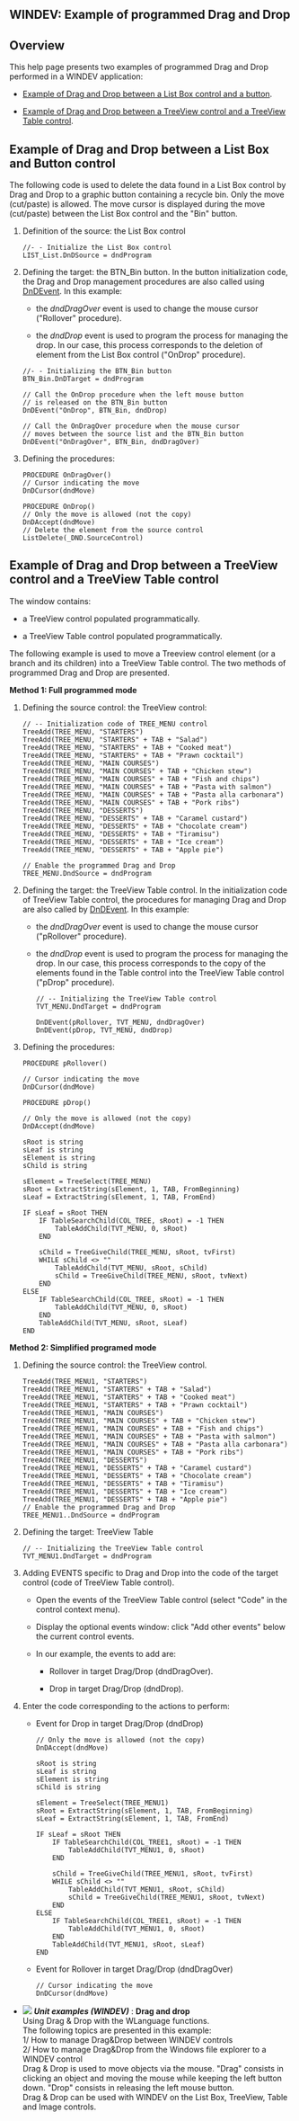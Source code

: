 


## WINDEV: Example of programmed Drag and Drop
			



<a name="NOTE1"></a>
<a name="NOTE1_1"></a>


## Overview
<a name="overview_ELTTEXTE000152"></a>
This help page presents two examples of programmed Drag and Drop performed in a WINDEV application: 

- [Example of Drag and Drop between a List Box control and a button](#NOTE2_1).

- [Example of Drag and Drop between a TreeView control and a TreeView Table control](#NOTE3_1).




<a name="NOTE2"></a>
<a name="NOTE2_1"></a>


## Example of Drag and Drop between a List Box and Button control
<a name="example_drag_and_drop_between_list_box_and_button_control_ELTTEXTE000176"></a>
The following code is used to delete the data found in a List Box control by Drag and Drop to a graphic button containing a recycle bin. Only the move (cut/paste) is allowed. The move cursor is displayed during the move (cut/paste) between the List Box control and the "Bin" button.

1. Definition of the source: the List Box control
	
	```wl
	//- - Initialize the List Box control
	LIST_List.DnDSource = dndProgram
	```


2. Defining the target: the BTN_Bin button. In the button initialization code, the Drag and Drop management procedures are also called using [DnDEvent](../WDLang1/3030006.md). 
	In this example: 

	- the *dndDragOver* event is used to change the mouse cursor ("Rollover" procedure). 

	- the *dndDrop* event is used to program the process for managing the drop. In our case, this process corresponds to the deletion of element from the List Box control ("OnDrop" procedure).



	```wl
	//- - Initializing the BTN_Bin button
	BTN_Bin.DnDTarget = dndProgram
	
	// Call the OnDrop procedure when the left mouse button 
	// is released on the BTN_Bin button
	DnDEvent("OnDrop", BTN_Bin, dndDrop)
	
	// Call the OnDragOver procedure when the mouse cursor 
	// moves between the source list and the BTN_Bin button
	DnDEvent("OnDragOver", BTN_Bin, dndDragOver)
	```


3. Defining the procedures: 
	
	```wl
	PROCEDURE OnDragOver()
	// Cursor indicating the move
	DnDCursor(dndMove)
	```

	
	```wl
	PROCEDURE OnDrop()
	// Only the move is allowed (not the copy)
	DnDAccept(dndMove)
	// Delete the element from the source control
	ListDelete(_DND.SourceControl)
	```





<a name="NOTE3"></a>
<a name="NOTE3_1"></a>


## Example of Drag and Drop between a TreeView control and a TreeView Table control
<a name="example_drag_and_drop_between_treeview_control_and_treeview_table_control_ELTTEXTE000200"></a>
The window contains: 

- a TreeView control populated programmatically. 

- a TreeView Table control populated programmatically. 




The following example is used to move a Treeview control element (or a branch and its children) into a TreeView Table control. The two methods of programmed Drag and Drop are presented. 

**Method 1: Full programmed mode**

1. Defining the source control: the TreeView control: 
	
	```wl
	// -- Initialization code of TREE_MENU control 
	TreeAdd(TREE_MENU, "STARTERS")
	TreeAdd(TREE_MENU, "STARTERS" + TAB + "Salad")
	TreeAdd(TREE_MENU, "STARTERS" + TAB + "Cooked meat")
	TreeAdd(TREE_MENU, "STARTERS" + TAB + "Prawn cocktail")
	TreeAdd(TREE_MENU, "MAIN COURSES")
	TreeAdd(TREE_MENU, "MAIN COURSES" + TAB + "Chicken stew")
	TreeAdd(TREE_MENU, "MAIN COURSES" + TAB + "Fish and chips")
	TreeAdd(TREE_MENU, "MAIN COURSES" + TAB + "Pasta with salmon")
	TreeAdd(TREE_MENU, "MAIN COURSES" + TAB + "Pasta alla carbonara")
	TreeAdd(TREE_MENU, "MAIN COURSES" + TAB + "Pork ribs")
	TreeAdd(TREE_MENU, "DESSERTS")
	TreeAdd(TREE_MENU, "DESSERTS" + TAB + "Caramel custard")
	TreeAdd(TREE_MENU, "DESSERTS" + TAB + "Chocolate cream")
	TreeAdd(TREE_MENU, "DESSERTS" + TAB + "Tiramisu")
	TreeAdd(TREE_MENU, "DESSERTS" + TAB + "Ice cream")
	TreeAdd(TREE_MENU, "DESSERTS" + TAB + "Apple pie")
	
	// Enable the programmed Drag and Drop
	TREE_MENU.DndSource = dndProgram
	```


2. Defining the target: the TreeView Table control. In the initialization code of TreeView Table control, the procedures for managing Drag and Drop are also called by [DnDEvent](../WDLang1/3030006.md). 
	In this example: 

	- the *dndDragOver* event is used to change the mouse cursor ("pRollover" procedure). 

	- the *dndDrop* event is used to program the process for managing the drop. In our case, this process corresponds to the copy of the elements found in the Table control into the TreeView Table control ("pDrop" procedure).
			
		```wl
		// -- Initializing the TreeView Table control 
		TVT_MENU.DndTarget = dndProgram
		
		DnDEvent(pRollover, TVT_MENU, dndDragOver)
		DnDEvent(pDrop, TVT_MENU, dndDrop)
		```





3. Defining the procedures: 
	
	```wl
	PROCEDURE pRollover()
	
	// Cursor indicating the move
	DnDCursor(dndMove)
	```

	
	```wl
	PROCEDURE pDrop()
	
	// Only the move is allowed (not the copy)
	DnDAccept(dndMove)
	
	sRoot is string
	sLeaf is string
	sElement is string
	sChild is string
	
	sElement = TreeSelect(TREE_MENU)
	sRoot = ExtractString(sElement, 1, TAB, FromBeginning)
	sLeaf = ExtractString(sElement, 1, TAB, FromEnd)
	
	IF sLeaf = sRoot THEN
		IF TableSearchChild(COL_TREE, sRoot) = -1 THEN 
			TableAddChild(TVT_MENU, 0, sRoot)
		END
		
		sChild = TreeGiveChild(TREE_MENU, sRoot, tvFirst)
		WHILE sChild <> ""
			TableAddChild(TVT_MENU, sRoot, sChild)
			sChild = TreeGiveChild(TREE_MENU, sRoot, tvNext)
		END
	ELSE
		IF TableSearchChild(COL_TREE, sRoot) = -1 THEN
			TableAddChild(TVT_MENU, 0, sRoot)
		END
		TableAddChild(TVT_MENU, sRoot, sLeaf)
	END
	```





**Method 2: Simplified programed mode**

1. Defining the source control: the TreeView control. 
	
	```wl
	TreeAdd(TREE_MENU1, "STARTERS")
	TreeAdd(TREE_MENU1, "STARTERS" + TAB + "Salad")
	TreeAdd(TREE_MENU1, "STARTERS" + TAB + "Cooked meat")
	TreeAdd(TREE_MENU1, "STARTERS" + TAB + "Prawn cocktail")
	TreeAdd(TREE_MENU1, "MAIN COURSES")
	TreeAdd(TREE_MENU1, "MAIN COURSES" + TAB + "Chicken stew")
	TreeAdd(TREE_MENU1, "MAIN COURSES" + TAB + "Fish and chips")
	TreeAdd(TREE_MENU1, "MAIN COURSES" + TAB + "Pasta with salmon")
	TreeAdd(TREE_MENU1, "MAIN COURSES" + TAB + "Pasta alla carbonara")
	TreeAdd(TREE_MENU1, "MAIN COURSES" + TAB + "Pork ribs")
	TreeAdd(TREE_MENU1, "DESSERTS")
	TreeAdd(TREE_MENU1, "DESSERTS" + TAB + "Caramel custard")
	TreeAdd(TREE_MENU1, "DESSERTS" + TAB + "Chocolate cream")
	TreeAdd(TREE_MENU1, "DESSERTS" + TAB + "Tiramisu")
	TreeAdd(TREE_MENU1, "DESSERTS" + TAB + "Ice cream")
	TreeAdd(TREE_MENU1, "DESSERTS" + TAB + "Apple pie")
	// Enable the programmed Drag and Drop
	TREE_MENU1..DndSource = dndProgram
	```


2. Defining the target: TreeView Table
	
	```wl
	// -- Initializing the TreeView Table control
	TVT_MENU1.DndTarget = dndProgram
	```


3. Adding EVENTS specific to Drag and Drop into the code of the target control (code of TreeView Table control). 

	- Open the events of the TreeView Table control (select "Code" in the control context menu). 

	- Display the optional events window: click "Add other events" below the current control events.

	- In our example, the events to add are: 

		- Rollover in target Drag/Drop (dndDragOver).

		- Drop in target Drag/Drop (dndDrop).




4. Enter the code corresponding to the actions to perform: 

	- Event for Drop in target Drag/Drop (dndDrop)
			
		```wl
		// Only the move is allowed (not the copy)
		DnDAccept(dndMove)
		
		sRoot is string
		sLeaf is string
		sElement is string
		sChild is string
		
		sElement = TreeSelect(TREE_MENU1)
		sRoot = ExtractString(sElement, 1, TAB, FromBeginning)
		sLeaf = ExtractString(sElement, 1, TAB, FromEnd)
		
		IF sLeaf = sRoot THEN
			IF TableSearchChild(COL_TREE1, sRoot) = -1 THEN
				TableAddChild(TVT_MENU1, 0, sRoot)
			END
			
			sChild = TreeGiveChild(TREE_MENU1, sRoot, tvFirst)
			WHILE sChild <> ""
				TableAddChild(TVT_MENU1, sRoot, sChild)
				sChild = TreeGiveChild(TREE_MENU1, sRoot, tvNext)
			END
		ELSE
			IF TableSearchChild(COL_TREE1, sRoot) = -1 THEN
				TableAddChild(TVT_MENU1, 0, sRoot)
			END
			TableAddChild(TVT_MENU1, sRoot, sLeaf)
		END
		```


	- Event for Rollover in target Drag/Drop (dndDragOver)
			
		```wl
		// Cursor indicating the move 
		DnDCursor(dndMove)
		```









- ![](https://doc.pcsoft.fr/en-US/images/image.awp?langid=3&name=Draganddrop.gif) ***Unit examples (WINDEV)*** : **Drag and drop** <br>Using Drag & Drop with the WLanguage functions. <br>The following topics are presented in this example:<br>1/ How to manage Drag&Drop between WINDEV controls<br>2/ How to manage Drag&Drop from the Windows file explorer to a WINDEV control<br>Drag & Drop is used to move objects via the mouse. "Drag" consists in clicking an object and moving the mouse while keeping the left button down. "Drop" consists in releasing the left mouse button.<br>Drag & Drop can be used with WINDEV on the List Box, TreeView, Table and Image controls.


